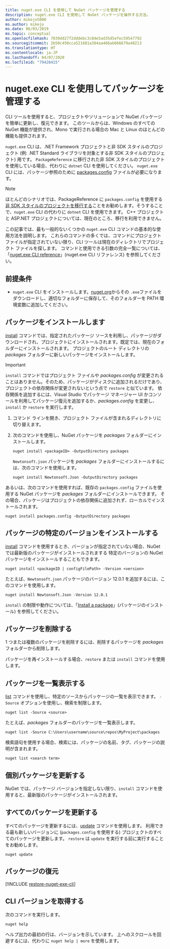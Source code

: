 ```yaml
---
title: nuget.exe CLI を使用して NuGet パッケージを管理する
description: nuget.exe CLI を使用して NuGet パッケージを操作する方法。
author: mikejo5000
ms.author: mikejo
ms.date: 06/03/2019
ms.topic: conceptual
ms.openlocfilehash: 7039dd27f2dddebc3c84e5ad35d5efec59547792
ms.sourcegitcommit: 2b50c450cca521681a384aa466ab666679a40213
ms.translationtype: HT
ms.contentlocale: ja-JP
ms.lasthandoff: 04/07/2020
ms.locfileid: "79428415"
---
```

# <a name="manage-packages-using-the-nugetexe-cli"></a>nuget.exe CLI を使用してパッケージを管理する

CLI ツールを使用すると、プロジェクトやソリューションで NuGet パッケージを簡単に更新し、復元できます。 このツールからは、Windows のすべての NuGet 機能が提供され、Mono で実行される場合の Mac と Linux のほとんどの機能も提供されます。

`nuget.exe` CLI は、.NET Framework プロジェクトと非 SDK スタイルのプロジェクト (例: .NET Standard ライブラリを対象とする非 SDK スタイルのプロジェクト) 用です。 `PackageReference` に移行された非 SDK スタイルのプロジェクトを使用している場合、代わりに `dotnet` CLI を使用してください。 `nuget.exe` CLI には、パッケージ参照のために [packages.config](../reference/packages-config.md) ファイルが必要になります。

> [!NOTE]
> ほとんどのシナリオでは、PackageReference に `packages.config` を使用する [非 SDK スタイルのプロジェクトを移行する](../consume-packages/migrate-packages-config-to-package-reference.md)ことをお勧めします。そうすることで、`nuget.exe` CLI の代わりに `dotnet` CLI を使用できます。 C++ プロジェクトと ASP.NET プロジェクトについては、現在のところ、移行を利用できません。

この記事では、最も一般的ないくつかの `nuget.exe` CLI コマンドの基本的な使用方法を説明します。 これらのコマンドの多くでは、コマンドにプロジェクト ファイルが指定されていない限り、CLI ツールは現在のディレクトリでプロジェクト ファイルを探します。 コマンドと使用できる引数の完全一覧については、「[nuget.exe CLI reference](../reference/nuget-exe-cli-reference.md)」(nuget.exe CLI リファレンス) を参照してください。

## <a name="prerequisites"></a>前提条件

- `nuget.exe` CLI をインストールします。[nuget.org](https://dist.nuget.org/win-x86-commandline/latest/nuget.exe)からその `.exe`ファイルをダウンロードし、適切なフォルダーに保存して、そのフォルダーを PATH 環境変数に追加してください。

## <a name="install-a-package"></a>パッケージをインストールします

[install](../reference/cli-reference/cli-ref-install.md) コマンドでは、指定されたパッケージ ソースを利用し、パッケージがダウンロードされ、プロジェクトにインストールされます。既定では、現在のフォルダーにインストールされます。 プロジェクトのルート ディレクトリの *packages* フォルダーに新しいパッケージをインストールします。

> [!IMPORTANT]
> `install` コマンドではプロジェクト ファイルや *packages.config* が変更されることはありません。そのため、パッケージがディスクに追加されるだけであり、プロジェクトの依存関係が変更されないという点で `restore` と似ています。 依存関係を追加するには、Visual Studio でパッケージ マネージャー UI かコンソールを利用してパッケージ復元を追加するか、*packages.config* を変更し、`install` か `restore` を実行します。

1. コマンド ラインを開き、プロジェクト ファイルが含まれるディレクトリに切り替えます。

2. 次のコマンドを使用し、NuGet パッケージを *packages* フォルダーにインストールします。

    ```cli
    nuget install <packageID> -OutputDirectory packages
    ```

    `Newtonsoft.json` パッケージを *packages* フォルダーにインストールするには、次のコマンドを使用します。

    ```cli
    nuget install Newtonsoft.Json -OutputDirectory packages
    ```

あるいは、次のコマンドを使用すれば、既存の `packages.config` ファイルを使用する NuGet パッケージを *packages* フォルダーにインストールできます。 その場合、パッケージはプロジェクトの依存関係に追加されず、ローカルでインストールされます。

```cli
nuget install packages.config -OutputDirectory packages
```

## <a name="install-a-specific-version-of-a-package"></a>パッケージの特定のバージョンをインストールする

[install](../reference/cli-reference/cli-ref-install.md) コマンドを使用するとき、バージョンが指定されていない場合、NuGet では最新版のパッケージがインストールされまする 特定のバージョンの NuGet パッケージをインストールすることもできます。

```cli
nuget install <packageID | configFilePath> -Version <version>
```

たとえば、`Newtonsoft.json` パッケージのバージョン 12.0.1 を追加するには、このコマンドを使用します。

```cli
nuget install Newtonsoft.Json -Version 12.0.1
```

`install` の制限や動作については、「[Install a package](#install-a-package)」(パッケージのインストール) を参照してください。

## <a name="remove-a-package"></a>パッケージを削除する

1 つまたは複数のパッケージを削除するには、削除するパッケージを *packages* フォルダーから削除します。

パッケージを再インストールする場合、`restore` または `install` コマンドを使用します。

## <a name="list-packages"></a>パッケージを一覧表示する

[list](../reference/cli-reference/cli-ref-list.md) コマンドを使用し、特定のソースからパッケージの一覧を表示できます。 `-Source` オプションを使用し、検索を制限します。

```cli
nuget list -Source <source>
```

たとえば、*packages* フォルダーのパッケージを一覧表示します。

```cli
nuget list -Source C:\Users\username\source\repos\MyProject\packages
```

検索語句を使用する場合、検索には、パッケージの名前、タグ、パッケージの説明が含まれます。

```cli
nuget list <search term>
```

## <a name="update-an-individual-package"></a>個別パッケージを更新する

NuGet では、パッケージ バージョンを指定しない限り、`install` コマンドを使用すると、最新版のパッケージがインストールされます。

## <a name="update-all-packages"></a>すべてのパッケージを更新する

すべてのパッケージを更新するには、[update](../reference/cli-reference/cli-ref-update.md) コマンドを使用します。 利用できる最も新しいバージョンに (`packages.config` を使用する) プロジェクトのすべてのパッケージを更新します。 `restore` は `update` を実行する前に実行することをお勧めします。

```cli
nuget update
```

## <a name="restore-packages"></a>パッケージの復元

[!INCLUDE [restore-nuget-exe-cli](includes/restore-nuget-exe-cli.md)]

## <a name="get-the-cli-version"></a>CLI バージョンを取得する

次のコマンドを実行します。

```cli
nuget help
```

ヘルプ出力の最初の行は、バージョンを示しています。 上へのスクロールを回避するには、代わりに `nuget help | more` を使用します。
